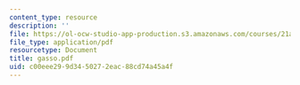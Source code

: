 ```yaml
---
content_type: resource
description: ''
file: https://ol-ocw-studio-app-production.s3.amazonaws.com/courses/21a-441-the-conquest-of-america-spring-2004/c00eee299d3450272eac88cd74a45a4f_gasso.pdf
file_type: application/pdf
resourcetype: Document
title: gasso.pdf
uid: c00eee29-9d34-5027-2eac-88cd74a45a4f
---
```

